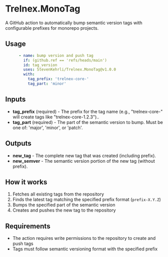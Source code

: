# Trelnex.MonoTag

A GitHub action to automatically bump semantic version tags with configurable prefixes for monorepo projects.

## Usage

```yaml
      - name: bump version and push tag
        if: (github.ref == 'refs/heads/main')
        id: tag_version
        uses: StevenKehrli/Trelnex.MonoTag@v1.0.0
        with:
          tag_prefix: 'trelnex-core-'
          tag_part: 'minor'
```

## Inputs

- **tag_prefix** (required) - The prefix for the tag name (e.g., "trelnex-core-" will create tags like "trelnex-core-1.2.3")..
- **tag_part** (required) - The part of the semantic version to bump. Must be one of: 'major', 'minor', or 'patch'.

## Outputs

- **new_tag** - The complete new tag that was created (including prefix).
- **new_semver** - The semantic version portion of the new tag (without prefix).

## How it works

1. Fetches all existing tags from the repository
2. Finds the latest tag matching the specified prefix format (`prefix-X.Y.Z`)
3. Bumps the specified part of the semantic version
4. Creates and pushes the new tag to the repository

## Requirements

- The action requires write permissions to the repository to create and push tags
- Tags must follow semantic versioning format with the specified prefix
